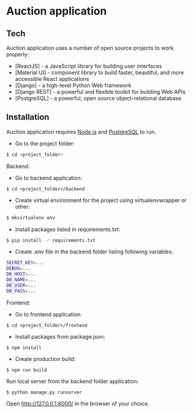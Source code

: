 # Auction application

## Tech

Auction application uses a number of open source projects to work properly:

- [ReactJS] - a JavaScript library for building user interfaces
- [Material UI] - component library to build faster, beautiful, and more accessible React applications
- [Django] - a high-level Python Web framework
- [Django REST] - a powerful and flexible toolkit for building Web APIs
- [PostgreSQL] - a powerful, open source object-relational database

## Installation
Auction application requires [Node.js](https://nodejs.org/) and [PostgreSQL](https://www.postgresql.org/) to run.
* Go to the project folder:  
```sh
$ cd <project_folder>
```
Backend:  
* Go to backend application:  
```
$ cd <project_folder>/backend
```
* Create virtual environment for the project using virtualenvwrapper or other:  
```sh
$ mkvirtualenv env
```
* Install packages listed in requirements.txt:  
```sh
$ pip install -r requirements.txt
```
* Create .env file in the backend folder listing following variables:
```sh
SECRET_KEY=...
DEBUG=...
DB_HOST=...
DB_NAME=...
DB_USER=...
DB_PASS=...
```
Frontend:
* Go to frontend application:
```
$ cd <project_folder>/frontend
```
* Install packages from package.json:  
```
$ npm install
```
* Create production build:  
```
$ npm run build
```
Run local server from the backend folder application:  
```
$ python manage.py runserver
```
Open http://127.0.0.1:8000/ in the browser of your choice.
